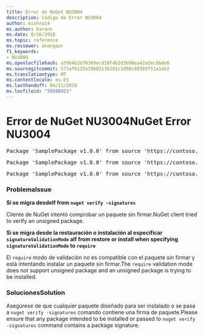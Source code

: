 ```yaml
---
title: Error de NuGet NU3004
description: Código de Error NU3004
author: mishra14
ms.author: karann
ms.date: 8/16/2018
ms.topic: reference
ms.reviewer: anangaur
f1_keywords:
- NU3004
ms.openlocfilehash: a39b4b2d70369ecd28f4b2d3b98ea42a2ec8bde6
ms.sourcegitcommit: 573af6133a39601136181c1d98c09303f51a1ab2
ms.translationtype: MT
ms.contentlocale: es-ES
ms.lasthandoff: 04/11/2019
ms.locfileid: "59508923"
---
```

# <a name="nuget-error-nu3004"></a><span data-ttu-id="a7567-103">Error de NuGet NU3004</span><span class="sxs-lookup"><span data-stu-id="a7567-103">NuGet Error NU3004</span></span>

<pre>Package 'SamplePackage v1.0.0' from source 'https://contoso.com/index.json': The package is not signed.</pre>
<pre>Package 'SamplePackage v1.0.0' from source 'https://contoso.com/index.json': signatureValidationMode is set to require, so packages are allowed only if signed by trusted signers; however, this package is unsigned.</pre>
<pre>Package 'SamplePackage v1.0.0' from source 'https://contoso.com/index.json': This repository indicated that all its packages are repository signed; however, this package is unsigned.</pre>

### <a name="issue"></a><span data-ttu-id="a7567-104">Problema</span><span class="sxs-lookup"><span data-stu-id="a7567-104">Issue</span></span>

**<span data-ttu-id="a7567-105">Si se migra desde</span><span class="sxs-lookup"><span data-stu-id="a7567-105">If from</span></span> `nuget verify -signatures`**

<span data-ttu-id="a7567-106">Cliente de NuGet intentó comprobar un paquete sin firmar.</span><span class="sxs-lookup"><span data-stu-id="a7567-106">NuGet client tried to verify an unsigned package.</span></span>

**<span data-ttu-id="a7567-107">Si se migra desde la restauración o instalación al especificar `signatureValidationMode` a</span><span class="sxs-lookup"><span data-stu-id="a7567-107">If from restore or install when specifying `signatureValidationMode` to</span></span> `require`**

<span data-ttu-id="a7567-108">El `require` modo de validación no es compatible con el paquete sin firmar y está intentando instalar un paquete sin firmar.</span><span class="sxs-lookup"><span data-stu-id="a7567-108">The `require` validation mode does not support unsigned package and an unsigned package is trying to be installed.</span></span>

### <a name="solution"></a><span data-ttu-id="a7567-109">Soluciones</span><span class="sxs-lookup"><span data-stu-id="a7567-109">Solution</span></span>

<span data-ttu-id="a7567-110">Asegúrese de que cualquier paquete diseñado para ser instalado o se pasa a `nuget verify -signatures` comando contiene una firma de paquete.</span><span class="sxs-lookup"><span data-stu-id="a7567-110">Please ensure that any package intended to be installed or passed to `nuget verify -signatures` command contains a package signature.</span></span>
